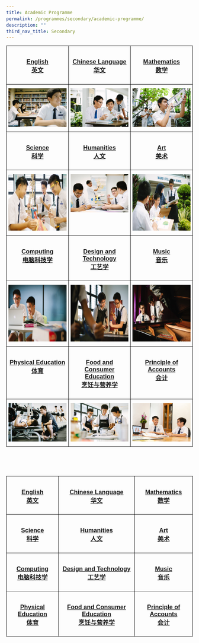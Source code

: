 ```yaml
---
title: Academic Programme
permalink: /programmes/secondary/academic-programme/
description: ""
third_nav_title: Secondary
---
```

<style type="text/css">
.tg  {border-collapse:collapse;border-spacing:0;}
.tg td{border-color:black;border-style:solid;border-width:1px;font-family:Arial, sans-serif;font-size:14px;
  overflow:hidden;padding:10px 5px;word-break:normal;}
.tg th{border-color:black;border-style:solid;border-width:1px;font-family:Arial, sans-serif;font-size:14px;
  font-weight:normal;overflow:hidden;padding:10px 5px;word-break:normal;}
.tg .tg-0lax{text-align:left;vertical-align:top}
</style>
<table class="tg" style="table-layout: fixed; width: 100%;">
<thead>
  <tr>
    <td class="tg-0lax" style="width: 33.33%"><a href="/programmes/secondary/academic-programme/english/"><center><h3>English<br>英文</h3></center></a></td>
    <td class="tg-0lax" style="width: 33.33%"><a href="/programmes/secondary/academic-programme/chinese-language/"><center><h3>Chinese Language<br>华文</h3></center></a></td>
    <td class="tg-0lax" style="width: 33.33%"><a href="/programmes/secondary/academic-programme/mathematics/"><center><h3>Mathematics<br>数学</h3></center></a></td>
  </tr>
</thead>
<tbody>
  <tr>
    <td class="tg-0lax">
      <a href="/programmes/secondary/academic-programme/english/">
<img src="/images/english_v1.png" alt="english">
    </a></td>
    <td class="tg-0lax" style="text-align: center;">
      <a href="/programmes/secondary/academic-programme/chinese-language/">
        <img src="/images/chinese_v1.png" alt="chinese language" style="max-width: 100%; height: auto;">
      </a>
    </td>
    <td class="tg-0lax">
      <a href="/programmes/secondary/academic-programme/mathematics/">
        <img src="/images/maths_v1.png" style="max-width: 100%; height: auto;">
      </a>
    </td>
  </tr>
  <tr>
    <td class="tg-0lax" style="width: 33.33%"><a href="/programmes/secondary/academic-programme/science/"><center><h3>Science<br>科学</h3></center></a></td>
    <td class="tg-0lax" style="width: 33.33%"><a href="/programmes/secondary/academic-programme/humanities/"><center><h3>Humanities<br>人文</h3></center></a></td>
    <td class="tg-0lax" style="width: 33.33%"><a href="/programmes/secondary/academic-programme/art/"><center><h3>Art<br>美术</h3></center></a></td>
  </tr>
  <tr>
    <td class="tg-0lax"><a href="/programmes/secondary/academic-programme/science/">
<img src="/images/science_v1.png" alt="science" width="272" height="153">
</a></td>
    <td class="tg-0lax"><a href="/programmes/secondary/academic-programme/humanities/">
<img src="/images/humanities_v1.png" alt="humanities" style="max-width: 100%; height: auto;">
</a></td>
    <td class="tg-0lax"><a href="/programmes/secondary/academic-programme/art/">
<img src="/images/arts_v1.png" alt="arts" width="272" height="153">
</a></td>
  </tr>
  <tr>
    <td class="tg-0lax" style="width: 33.33%"><a href="/programmes/secondary/academic-programme/computing/"><center><h3>Computing<br>电脑科技学</h3></center></a></td>
		<td class="tg-0lax" style="width: 33.33%"><a href="/programmes/secondary/academic-programme/design-and-technology/"><center><h3>Design and Technology<br>工艺学</h3></center></a></td>
		<td class="tg-0lax" style="width: 33.33%"><a href="/programmes/secondary/academic-programme/music/"><center><h3>Music<br>音乐</h3></center></a></td>
  </tr>
  <tr>
    <td class="tg-0lax"><a href="/programmes/secondary/academic-programme/computing/">
<img src="/images/computer-science_v1.png" alt="computing" width="272" height="153"></a></td>
		<td class="tg-0lax"><a href="/programmes/secondary/academic-programme/design-and-technology/">
<img src="/images/d&amp;t_v1.png" alt="dnt" width="272" height="153"></a></td>
		<td class="tg-0lax"><a href="/programmes/secondary/academic-programme/music/">
<img src="/images/music_v1.png" alt="music" width="272" height="153"></a></td>
</tr>
	<tr>
    <td class="tg-0lax" style="width: 33.33%"><a href="/programmes/secondary/academic-programme/physical-education/"><center><h3>Physical Education<br>体育</h3></center></a></td>
    <td class="tg-0lax" style="width: 33.33%"><a href="/programmes/secondary/academic-programme/food-and-consumer-education/"><center><h3>Food and Consumer Education<br>烹饪与营养学</h3></center></a></td>
    <td class="tg-0lax" style="width: 33.33%"><a href="/programmes/secondary/academic-programme/principles-of-account/"><center><h3>Principle of Accounts<br>会计</h3></center></a></td>
  </tr>

</tbody><tbody>
  <tr>
    <td class="tg-0lax">
      <a href="/programmes/secondary/academic-programme/physical-education/">
<img src="/images/pe_v1%20.png" alt="PE">
    </a></td>
    <td class="tg-0lax" style="text-align: center;">
      <a href="/programmes/secondary/academic-programme/food-and-consumer-education/">
        <img src="/images/food_consumer_v1.png" alt="chinese language" style="max-width: 100%; height: auto;">
      </a>
    </td>
    <td class="tg-0lax">
      <a href="/programmes/secondary/academic-programme/principles-of-account/">
        <img src="/images/accounts.jpeg" style="max-width: 100%; height: auto;">
      </a>
    </td>
  </tr>
</tbody>
</table>



<br><br><br>

<style type="text/css">
.tg  {border-collapse:collapse;border-spacing:0;}
.tg td{border-color:black;border-style:solid;border-width:1px;font-family:Arial, sans-serif;font-size:14px;
  overflow:hidden;padding:10px 5px;word-break:normal;}
.tg th{border-color:black;border-style:solid;border-width:1px;font-family:Arial, sans-serif;font-size:14px;
  font-weight:normal;overflow:hidden;padding:10px 5px;word-break:normal;}
.tg .tg-0lax{text-align:left;vertical-align:top}
</style>
<table class="tg">
<thead>
  <tr>
    <td class="tg-0lax"><a href="/programmes/secondary/academic-programme/english/"><center><h3>English<br>英文</h3></center></a></td>
    <td class="tg-0lax"><a href="/programmes/secondary/academic-programme/chinese-language/"><center><h3>Chinese Language<br>华文</h3></center></a></td>
    <td class="tg-0lax"><a href="/programmes/secondary/academic-programme/mathematics/"><center><h3>Mathematics<br>数学</h3></center></a></td>
  </tr>
</thead>
<tbody>
  <tr>
    <td class="tg-0lax"><a href="/programmes/secondary/academic-programme/science/"><center><h3>Science<br>科学</h3></center></a></td>
    <td class="tg-0lax"><a href="/programmes/secondary/academic-programme/humanities/"><center><h3>Humanities<br>人文</h3></center></a></td>
    <td class="tg-0lax"><a href="/programmes/secondary/academic-programme/art/"><center><h3>Art<br>美术</h3></center></a></td>
  </tr>
  <tr>
    <td class="tg-0lax"><a href="/programmes/secondary/academic-programme/computing/"><center><h3>Computing<br>电脑科技学</h3></center></a></td>
		<td class="tg-0lax"><a href="/programmes/secondary/academic-programme/design-and-technology/"><center><h3>Design and Technology<br>工艺学</h3></center></a></td>
		<td class="tg-0lax"><a href="/programmes/secondary/academic-programme/music/"><center><h3>Music<br>音乐</h3></center></a></td>
  </tr>
	<tr>
    <td class="tg-0lax"><a href="/programmes/secondary/academic-programme/physical-education/"><center><h3>Physical Education<br>体育</h3></center></a></td>
		<td class="tg-0lax"><a href="/programmes/secondary/academic-programme/food-and-consumer-education/"><center><h3>Food and Consumer Education<br>烹饪与营养学</h3></center></a></td>
		<td class="tg-0lax"><a href="/programmes/secondary/academic-programme/principles-of-account/"><center><h3>Principle of Accounts<br>会计</h3></center></a></td>
  </tr>
</tbody>
</table>